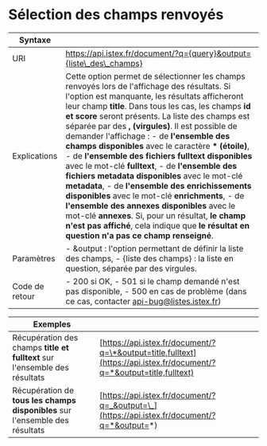 # Sélection des champs renvoyés

| Syntaxe |  |
| --- | --- |
| URI | https://api.istex.fr/document/?q={query}&output={liste\_des\_champs} |
| Explications | Cette option permet de sélectionner les champs renvoyés lors de l'affichage des résultats.  Si l'option est manquante, les résultats afficheront leur champ **title**. Dans tous les cas, les champs **id et score** seront présents.  La liste des champs est séparée par des **, \(virgules\)**.  Il est possible de demander l'affichage :   - de **l'ensemble des champs disponibles** avec le caractère **\* \(étoile\)**,   - de **l'ensemble des fichiers fulltext disponibles** avec le mot-clé **fulltext**,   - de **l'ensemble des fichiers metadata disponibles** avec le mot-clé **metadata**,   - de **l'ensemble des enrichissements disponibles** avec le mot-clé **enrichments**,   - de **l'ensemble des annexes disponibles** avec le mot-clé **annexes**.   Si, pour un résultat, **le champ n'est pas affiché**, cela indique que **le résultat en question n'a pas ce champ renseigné**. |
| Paramètres | - &output : l'option permettant de définir la liste des champs, - {liste des champs} : la liste en question, séparée par des virgules. |
| Code de retour | - 200 si OK,  - 501 si le champ demandé n'est pas disponible,   - 500 en cas de problème \(dans ce cas, contacter [api-bug@listes.istex.fr](mailto:api-bug@listes.istex.fr)\) |

| Exemples |  |
| --- | --- |
| Récupération des champs **title et fulltext** sur l'ensemble des résultats | [https://api.istex.fr/document/?q=\*&output=title,fulltext](https://api.istex.fr/document/?q=*&output=title,fulltext) |
| Récupération de **tous les champs disponibles** sur l'ensemble des résultats | [https://api.istex.fr/document/?q=_&output=\_](https://api.istex.fr/document/?q=*&output=*) |

